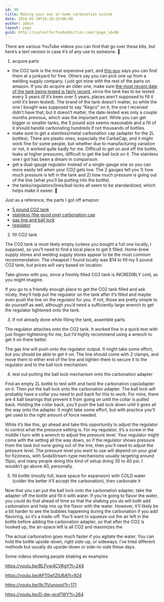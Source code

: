 ```yaml
---
id: 90
title: Making your own at-home carbonation system
date: 2016-05-10T18:10:25+00:00
author: admin
layout: page
guid: http://soylentforfoodaddiction.com/?page_id=90
---
```

There are various YouTube videos you can find that go over these bits, but here&#8217;s a text version in case it&#8217;s of any use to someone. 🙂

1) acquire parts

  * the CO2 tank is the most expensive part, and [this guy](https://www.youtube.com/watch?v=BLFvw4CVKgY) says you can find them at a junkyard for free. Others say you can pick one up from a welding supply company. I just got mine with the rest of the parts on amazon. If you do acquire an older one, make sure [the most recent date of the tank being tested is fairly recent](https://www.atlanticbrewsupply.com/CO2-Refills-and-BeerGas-Nitrogen-Exchanges_ep_50.html), since the tank has to be tested every 5 years (if it&#8217;s been over 5 years, places aren&#8217;t supposed to fill it until it&#8217;s been tested). The brand of the tank doesn&#8217;t matter, so while the one I bought was supposed to say &#8220;Kegco&#8221; on it, the one I received didn&#8217;t have that, but it doesn&#8217;t matter, the date-tested was only a couple months previous, which was the important part. While you can get bigger or smaller tanks, the 5 pound size seems reasonable and a fill of it should handle carbonating hundreds if not thousands of bottles.
  * make sure to get a stainless/metal carbonation cap (adapter for the 2L bottles). There are plastic ones, especially the CarbaCap, and it might work fine for some people, but whether due to manufacturing variation or not, it worked quite badly for me. Difficult to get on and off the bottle, leaks at higher pressures, difficult to get the ball lock on it. The stainless one I got has been a dream in comparison.
  * get a dual-gauge regulator instead of a single-gauge one so you can more easily tell when your CO2 gets low. The 2 gauges tell you 1) how much pressure is left in the tank and 2) how much pressure is going out of the line (what you&#8217;ll be putting into the bottle).
  * the tanks/regulators/lines/ball locks all seem to be standardized, which helps make it easier. 🙂

Just as a reference, the parts I got off amazon:

  * [5 pound CO2 tank](http://amzn.com/B000EXWIVM)
  * [stainless (the good one) carbonation cap](http://amzn.com/B013DJ0R34)
  * [gas line and ball lock](http://amzn.com/B0064OI77Y)
  * [regulator](http://amzn.com/B003WX772G)

2) fill CO2 tank

The CO2 tank is most likely empty (unless you bought a full one locally, I suppose), so you&#8217;ll need to find a local place to get it filled. Home-brew supply stores and welding supply stores appear to be the most common recommendation. The cheapest I found locally was $14 to fill my 5 pound CO2 tank, but prices will vary based on location.

Take gloves with you, since a freshly filled CO2 tank is INCREDIBLY cold, as you might imagine.

If you go to a friendly enough place to get the CO2 tank filled and ask nicely, they&#8217;ll help put the regulator on the tank after it&#8217;s filled and maybe even push the line on the regulator for you. If not, those are pretty simple to do yourself as well, although you&#8217;d need a sufficiently large wrench to get the regulator tightened onto the tank.

3) If not already done while filling the tank, assemble parts

The regulator attaches onto the CO2 tank. It worked fine in a quick test with just finger-tightening for me, but I&#8217;d highly recommend using a wrench to get it on there better.

The gas line will push onto the regulator output. It might take some effort, but you should be able to get it on. The line should come with 2 clamps, and move them to either end of the line and tighten them to secure it to the regulator and to the ball lock mechanism.

4) test out putting the ball lock mechanism onto the carbonation adapter

Find an empty 2L bottle to test with and twist the carbonation cap/adapter on it. Then put the ball lock onto the carbonation adapter. The ball lock will probably have a collar you need to pull back for this to work. For mine, there are 4 ball bearings that prevent it from going on until the collar is pulled back. Holding the collar back, you&#8217;ll push the ball lock down until it goes all the way onto the adapter. It might take some effort, but with practice you&#8217;ll get used to the right amount of force needed.

While it&#8217;s like this, go ahead and take this opportunity to adjust the regulator to control what the pressure setting is. For my regulator, it&#8217;s a screw in the middle I turn with a wrench to adjust the pressure level. Your regulator might come with the setting all the way down, so if the regulator shows pressure from the tank but none going out of the line, then you&#8217;ll need to adjust the pressure level. The pressure level you want to use will depend on your goal for fizziness, with SodaStream-type mechanisms usually targeting around 15psi, and many people doing this kind of setup doing 30 to 40 psi. I wouldn&#8217;t go above 40, personally.

5) fill bottle (mostly full, leave space for expansion) with COLD water (colder the better it&#8217;ll accept the carbonation), then carbonate it

Now that you can put the ball lock onto the carbonation adapter, take the adapter off the bottle and fill it with water. If you&#8217;re going to flavor the water, you could do that ahead of time so that the shaking you do will both add carbonation and help mix up the flavor with the water. However, it&#8217;ll likely be a bit harder to see the bubbles happening during the carbonation if you add flavoring, so it&#8217;s a trade-off. You&#8217;ll want to squeeze out the air left in the bottle before adding the carbonation adapter, so that after the CO2 is hooked up, the air-space left is all CO2 and maximizes the

The actual carbonation goes much faster if you agitate the water. You can hold the bottle upside-down, right side-up, or sideways. I&#8217;ve tried different methods but usually do upside-down or side-to-side these days.

Some videos showing people shaking as examples:

<https://youtu.be/BLFvw4CVKgY?t=244>
  
<https://youtu.be/APT0wfZtU6A?t=924>
  
<https://youtu.be/9c7lVunoooI?t=171>
  
<https://youtu.be/D-dw-qcd7WY?t=264>